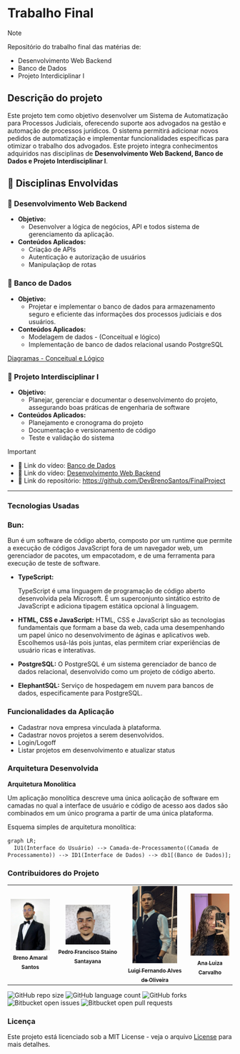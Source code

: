 # Trabalho Final

> [!NOTE]
> Repositório do trabalho final das matérias de:
>
> - Desenvolvimento Web Backend
> - Banco de Dados
> - Projeto Interdiciplinar I

## Descrição do projeto

Este projeto tem como objetivo desenvolver um Sistema de Automatização para Processos Judiciais, oferecendo suporte aos advogados na gestão e automação de processos jurídicos. O sistema permitirá adicionar novos pedidos de automatização e implementar funcionalidades específicas para otimizar o trabalho dos advogados. Este projeto integra conhecimentos adquiridos nas disciplinas de **Desenvolvimento Web Backend, Banco de Dados e Projeto Interdisciplinar I**.

## 📒 Disciplinas Envolvidas

### 🔸 Desenvolvimento Web Backend

- **Objetivo:**
  - Desenvolver a lógica de negócios, API e todos sistema de gerenciamento da aplicação.
- **Conteúdos Aplicados:**
  - Criação de APIs
  - Autenticação e autorização de usuários
  - Manipulaçãop de rotas

### 🔸 Banco de Dados

- **Objetivo:**
  - Projetar e implementar o banco de dados para armazenamento seguro e eficiente das informações dos processos judiciais e dos usuários.
- **Conteúdos Aplicados:**
  - Modelagem de dados - (Conceitual e lógico)
  - Implementação de banco de dados relacional usando PostgreSQL

[Diagramas - Conceitual e Lógico](./docs/diagramas-db/)

### 🔸 Projeto Interdisciplinar I

- **Objetivo:**
  - Planejar, gerenciar e documentar o desenvolvimento do projeto, assegurando boas práticas de engenharia de software
- **Conteúdos Aplicados:**
  - Planejamento e cronograma do projeto
  - Documentação e versionamento de código
  - Teste e validação do sistema

> [!IMPORTANT]
> 
> - 🔗 Link do vídeo: [Banco de Dados](https://teste.com)
> - 🔗 Link do vídeo: [Desenvolvimento Web Backend](https://youtu.be/JDEOsfaWsFg)
> - 🔗 Link do repositório: <https://github.com/DevBrenoSantos/FinalProject>

---

### Tecnologias Usadas

### Bun:

Bun é um software de código aberto, composto por um runtime que permite a execução de códigos JavaScript fora de um navegador web, um gerenciador de pacotes, um empacotadom, e de uma ferramenta para execução de teste de software.
- **TypeScript:**
  
  TypeScript é uma linguagem de programação de código aberto desenvolvida pela Microsoft. É um superconjunto sintático estrito de JavaScript e adiciona tipagem estática opcional à linguagem.
- **HTML, CSS e JavaScript:**
  HTML, CSS e JavaScript são as tecnologias fundamentais que formam a base da web, cada uma desempenhando um papel único no desenvolvimento de áginas e aplicativos web. Escolhemos usá-lás pois juntas, elas permitem criar experiências de usuário ricas e interativas.
- **PostgreSQL:**
  O PostgreSQL é um sistema gerenciador de banco de dados relacional, desenvolvido como um projeto de código aberto.
- **ElephantSQL:**
  Serviço de hospedagem em nuvem para bancos de dados, especificamente para PostgreSQL.

### Funcionalidades da Aplicação

- Cadastrar nova empresa vinculada à plataforma.
- Cadastrar novos projetos a serem desenvolvidos.
- Login/Logoff
- Listar projetos em desenvolvimento e atualizar status

### Arquitetura Desenvolvida

**Arquitetura Monolítica**

Um aplicação monolítica descreve uma única aolicação de software em camadas no qual a interface de usuário e código de acesso aos dados são combinados em um único programa a partir de uma única plataforma.

Esquema simples de arquitetura monolítica:

```mermaid
graph LR;
  IU1(Interface do Usuário) --> Camada-de-Processamento((Camada de Processamento)) --> ID1(Interface de Dados) --> db1[(Banco de Dados)];
```

### Contribuidores do Projeto

<table>
  <tr>
    <td align="center">
      <a href="https://github.com/DevBrenoSantos" title="Github">
        <img src="/docs/images/BrenoAmaral.jpg" width="100px;" alt="Foto do Breno Amaral"/><br>
        <sub>
          <b>Breno Amaral Santos</b>
        </sub>
      </a>
    </td>
    <td align="center">
      <a href="#" title="Github">
        <img src="/docs/images/PedroFrancisco.jpg" width="100px;" alt="Foto do Pedro Francisco"/><br>
        <sub>
          <b>Pedro Francisco Staino Santayana</b>
        </sub>
      </a>
    </td>
    <td align="center">
      <a href="#" title="Github">
        <img src="/docs/images/LuigiFernando.PNG" width="100px;" alt="Foto do Luigi Fernando"/><br>
        <sub>
          <b>Luigi Fernando Alves de Oliveira</b>
        </sub>
      </a>
    </td>
    <td align="center">
      <a href="#" title="Github">
        <img src="/docs/images/AnaLuiza.jpeg" width="100px;" alt="Foto da Ana Luiza"/><br>
        <sub>
          <b>Ana Luiza Carvalho</b>
        </sub>
      </a>
    </td>
  </tr>
</table>

![GitHub repo size](https://img.shields.io/github/repo-size/DevBrenoSantos/final-project?style=for-the-badge)
![GitHub language count](https://img.shields.io/github/languages/count/DevBrenoSantos/final-project?style=for-the-badge)
![GitHub forks](https://img.shields.io/github/forks/DevBrenoSantos/final-project?style=for-the-badge)
![Bitbucket open issues](https://img.shields.io/bitbucket/issues/DevBrenoSantos/final-project?style=for-the-badge)
![Bitbucket open pull requests](https://img.shields.io/bitbucket/pr-raw/DevBrenoSantos/final-project?style=for-the-badge)

### Licença

Este projeto está licenciado sob a MIT License - veja o arquivo [License](/LICENSE.txt) para mais detalhes.
